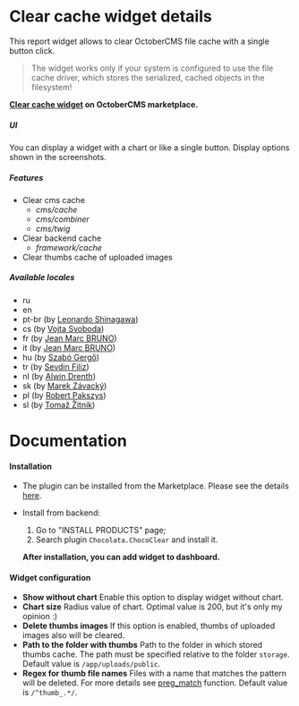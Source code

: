 # Clear cache widget details
This report widget allows to clear OctoberCMS file cache with a single button click.
> The widget works only if your system is configured to use the file cache driver, which stores the serialized, cached objects in the filesystem!

**[Clear cache widget](http://octobercms.com/plugin/chocolata-chococlear) on OctoberCMS marketplace.**

##### UI
You can display a widget with a chart or like a single button. Display options shown in the screenshots.

##### Features
- Clear cms cache
  + *cms/cache*
  + *cms/combiner*
  + *cms/twig*
- Clear backend cache
  + *framework/cache*
- Clear thumbs cache of uploaded images

##### Available locales
- ru
- en
- pt-br (by [Leonardo Shinagawa](https://github.com/shina))
- cs (by [Vojta Svoboda](https://github.com/vojtasvoboda))
- fr (by [Jean Marc BRUNO](https://github.com/jimibi))
- it (by [Jean Marc BRUNO](https://github.com/jimibi))
- hu (by [Szabó Gergő](https://github.com/gergo85))
- tr (by [Sevdin Filiz](https://github.com/angelside))
- nl (by [Alwin Drenth](https://github.com/adrenth))
- sk (by [Marek Závacký](https://github.com/emzet))
- pl (by [Robert Pakszys](https://github.com/gorobert))
- sl (by [Tomaž Žitnik](https://github.com/tomazzitnik))

# Documentation

#### Installation
- The plugin can be installed from the Marketplace. Please see the details [here](http://octobercms.com/help/site/projects#introduction).
- Install from backend:
  1. Go to "INSTALL PRODUCTS" page;
  2. Search plugin `Chocolata.ChocoClear` and install it.

  **After installation, you can add widget to dashboard.**

#### Widget configuration
- **Show without chart**
Enable this option to display widget without chart.
- **Chart size**
Radius value of chart. Optimal value is 200, but it's only my opinion :)
- **Delete thumbs images**
If this option is enabled, thumbs of uploaded images also will be cleared.
- **Path to the folder with thumbs**
Path to the folder in which stored thumbs cache. The path must be specified relative to the folder `storage`. Default value is `/app/uploads/public`.
- **Regex for thumb file names**
Files with a name that matches the pattern will be deleted. For more details see [preg_match](http://php.net/manual/function.preg-match.php) function. Default value is `/^thumb_.*/`.
